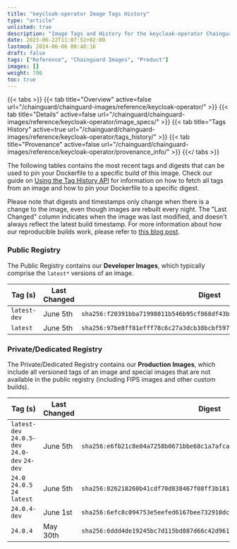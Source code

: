 ```yaml
---
title: "keycloak-operator Image Tags History"
type: "article"
unlisted: true
description: "Image Tags and History for the keycloak-operator Chainguard Image"
date: 2023-06-22T11:07:52+02:00
lastmod: 2024-06-06 00:48:16
draft: false
tags: ["Reference", "Chainguard Images", "Product"]
images: []
weight: 700
toc: true
---
```


{{< tabs >}}
{{< tab title="Overview" active=false url="/chainguard/chainguard-images/reference/keycloak-operator/" >}}
{{< tab title="Details" active=false url="/chainguard/chainguard-images/reference/keycloak-operator/image_specs/" >}}
{{< tab title="Tags History" active=true url="/chainguard/chainguard-images/reference/keycloak-operator/tags_history/" >}}
{{< tab title="Provenance" active=false url="/chainguard/chainguard-images/reference/keycloak-operator/provenance_info/" >}}
{{</ tabs >}}

The following tables contains the most recent tags and digests that can be used to pin your Dockerfile to a specific build of this image. Check our guide on [Using the Tag History API](/chainguard/chainguard-images/using-the-tag-history-api/) for information on how to fetch all tags from an image and how to pin your Dockerfile to a specific digest.

Please note that digests and timestamps only change when there is a change to the image, even though images are rebuilt every night. The "Last Changed" column indicates when the image was last modified, and doesn't always reflect the latest build timestamp. For more information about how our reproducible builds work, please refer to [this blog post](https://www.chainguard.dev/unchained/reproducing-chainguards-reproducible-image-builds).

### Public Registry
The Public Registry contains our **Developer Images**, which typically comprise the `latest*` versions of an image.

| Tag (s)       | Last Changed | Digest                                                                    |
|---------------|--------------|---------------------------------------------------------------------------|
|  `latest-dev` | June 5th     | `sha256:f20391bba71998011b546b95cf868df43b95e5855099bb010b71bcf2094dde50` |
|  `latest`     | June 5th     | `sha256:97be8ff81efff78c6c27a3dcb38bcbf5971fb6dda9b45be10fb30991d60f9eb2` |


### Private/Dedicated Registry
The Private/Dedicated Registry contains our **Production Images**, which include all versioned tags of an image and special images that are not available in the public registry (including FIPS images and other custom builds).

| Tag (s)                                        | Last Changed | Digest                                                                    |
|------------------------------------------------|--------------|---------------------------------------------------------------------------|
|  `latest-dev` `24.0.5-dev` `24.0-dev` `24-dev` | June 5th     | `sha256:e6fb21c8e04a7258b0671bbe68c1a7afca13325234e6f04df1b42a3442ab811e` |
|  `24.0` `24.0.5` `24` `latest`                 | June 5th     | `sha256:826218260b41cdf70d838467f08ff3b181cf0cca591d4632219b837bd13e2dba` |
|  `24.0.4-dev`                                  | June 1st     | `sha256:6efc8c094753e5eefed6167bee732910dcf010ab8be00aed6807f55e0bc613cc` |
|  `24.0.4`                                      | May 30th     | `sha256:6ddd4de19245bc7d115bd887d66c42d961c12ce4bcced391c88a63ccb2e5984a` |

